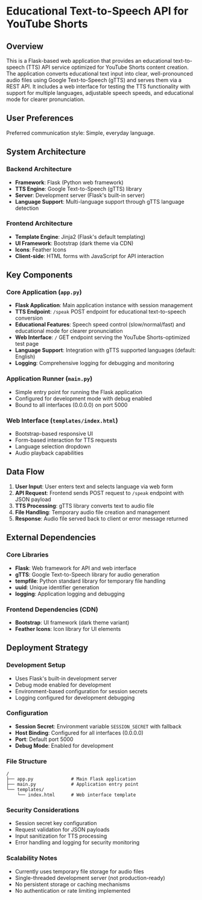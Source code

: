 # Educational Text-to-Speech API for YouTube Shorts

## Overview

This is a Flask-based web application that provides an educational text-to-speech (TTS) API service optimized for YouTube Shorts content creation. The application converts educational text input into clear, well-pronounced audio files using Google Text-to-Speech (gTTS) and serves them via a REST API. It includes a web interface for testing the TTS functionality with support for multiple languages, adjustable speech speeds, and educational mode for clearer pronunciation.

## User Preferences

Preferred communication style: Simple, everyday language.

## System Architecture

### Backend Architecture
- **Framework**: Flask (Python web framework)
- **TTS Engine**: Google Text-to-Speech (gTTS) library
- **Server**: Development server (Flask's built-in server)
- **Language Support**: Multi-language support through gTTS language detection

### Frontend Architecture
- **Template Engine**: Jinja2 (Flask's default templating)
- **UI Framework**: Bootstrap (dark theme via CDN)
- **Icons**: Feather Icons
- **Client-side**: HTML forms with JavaScript for API interaction

## Key Components

### Core Application (`app.py`)
- **Flask Application**: Main application instance with session management
- **TTS Endpoint**: `/speak` POST endpoint for educational text-to-speech conversion
- **Educational Features**: Speech speed control (slow/normal/fast) and educational mode for clearer pronunciation
- **Web Interface**: `/` GET endpoint serving the YouTube Shorts-optimized test page
- **Language Support**: Integration with gTTS supported languages (default: English)
- **Logging**: Comprehensive logging for debugging and monitoring

### Application Runner (`main.py`)
- Simple entry point for running the Flask application
- Configured for development mode with debug enabled
- Bound to all interfaces (0.0.0.0) on port 5000

### Web Interface (`templates/index.html`)
- Bootstrap-based responsive UI
- Form-based interaction for TTS requests
- Language selection dropdown
- Audio playback capabilities

## Data Flow

1. **User Input**: User enters text and selects language via web form
2. **API Request**: Frontend sends POST request to `/speak` endpoint with JSON payload
3. **TTS Processing**: gTTS library converts text to audio file
4. **File Handling**: Temporary audio file creation and management
5. **Response**: Audio file served back to client or error message returned

## External Dependencies

### Core Libraries
- **Flask**: Web framework for API and web interface
- **gTTS**: Google Text-to-Speech library for audio generation
- **tempfile**: Python standard library for temporary file handling
- **uuid**: Unique identifier generation
- **logging**: Application logging and debugging

### Frontend Dependencies (CDN)
- **Bootstrap**: UI framework (dark theme variant)
- **Feather Icons**: Icon library for UI elements

## Deployment Strategy

### Development Setup
- Uses Flask's built-in development server
- Debug mode enabled for development
- Environment-based configuration for session secrets
- Logging configured for development debugging

### Configuration
- **Session Secret**: Environment variable `SESSION_SECRET` with fallback
- **Host Binding**: Configured for all interfaces (0.0.0.0)
- **Port**: Default port 5000
- **Debug Mode**: Enabled for development

### File Structure
```
/
├── app.py              # Main Flask application
├── main.py             # Application entry point
└── templates/
    └── index.html      # Web interface template
```

### Security Considerations
- Session secret key configuration
- Request validation for JSON payloads
- Input sanitization for TTS processing
- Error handling and logging for security monitoring

### Scalability Notes
- Currently uses temporary file storage for audio files
- Single-threaded development server (not production-ready)
- No persistent storage or caching mechanisms
- No authentication or rate limiting implemented